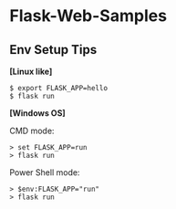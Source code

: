 # Flask-Web-Samples

## Env Setup Tips

**[Linux like]**

```
$ export FLASK_APP=hello
$ flask run
```

**[Windows OS]**

CMD mode:

```
> set FLASK_APP=run
> flask run
```

Power Shell mode:

```
> $env:FLASK_APP="run"
> flask run
```
